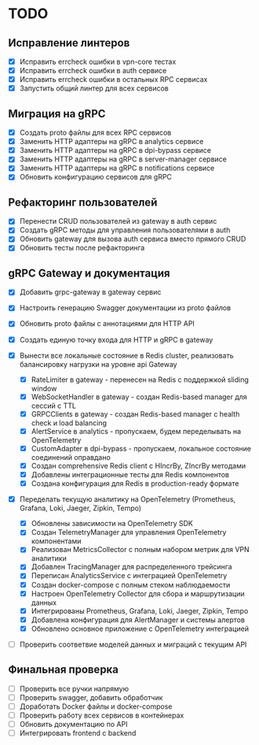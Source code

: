 # TODO

## Исправление линтеров
- [x] Исправить errcheck ошибки в vpn-core тестах
- [x] Исправить errcheck ошибки в auth сервисе
- [x] Исправить errcheck ошибки в остальных RPC сервисах
- [x] Запустить общий линтер для всех сервисов

## Миграция на gRPC
- [x] Создать proto файлы для всех RPC сервисов
- [x] Заменить HTTP адаптеры на gRPC в analytics сервисе
- [x] Заменить HTTP адаптеры на gRPC в dpi-bypass сервисе
- [x] Заменить HTTP адаптеры на gRPC в server-manager сервисе
- [x] Заменить HTTP адаптеры на gRPC в notifications сервисе
- [x] Обновить конфигурацию сервисов для gRPC

## Рефакторинг пользователей
- [x] Перенести CRUD пользователей из gateway в auth сервис
- [x] Создать gRPC методы для управления пользователями в auth
- [x] Обновить gateway для вызова auth сервиса вместо прямого CRUD
- [x] Обновить тесты после рефакторинга

## gRPC Gateway и документация
- [x] Добавить grpc-gateway в gateway сервис
- [x] Настроить генерацию Swagger документации из proto файлов
- [x] Обновить proto файлы с аннотациями для HTTP API
- [x] Создать единую точку входа для HTTP и gRPC в gateway
- [x] Вынести все локальные состояние в Redis cluster, реализовать балансировку нагрузки на уровне api Gateway
  - [x] RateLimiter в gateway - перенесен на Redis с поддержкой sliding window
  - [x] WebSocketHandler в gateway - создан Redis-based manager для сессий с TTL
  - [x] GRPCClients в gateway - создан Redis-based manager с health check и load balancing
  - [x] AlertService в analytics - пропускаем, будем переделывать на OpenTelemetry
  - [x] CustomAdapter в dpi-bypass - пропускаем, локальное состояние соединений оправдано
  - [x] Создан comprehensive Redis client с HIncrBy, ZIncrBy методами
  - [x] Добавлены интеграционные тесты для Redis компонентов
  - [x] Создана конфигурация для Redis в production-ready формате
- [x] Переделать текущую аналитику на OpenTelemetry (Prometheus, Grafana, Loki, Jaeger, Zipkin, Tempo)
  - [x] Обновлены зависимости на OpenTelemetry SDK
  - [x] Создан TelemetryManager для управления OpenTelemetry компонентами
  - [x] Реализован MetricsCollector с полным набором метрик для VPN аналитики
  - [x] Добавлен TracingManager для распределенного трейсинга
  - [x] Переписан AnalyticsService с интеграцией OpenTelemetry
  - [x] Создан docker-compose с полным стеком наблюдаемости
  - [x] Настроен OpenTelemetry Collector для сбора и маршрутизации данных
  - [x] Интегрированы Prometheus, Grafana, Loki, Jaeger, Zipkin, Tempo
  - [x] Добавлена конфигурация для AlertManager и системы алертов
  - [x] Обновлено основное приложение с OpenTelemetry интеграцией
- [ ] Проверить соответвие моделей данных и миграций с текущим API


## Финальная проверка
- [ ] Проверить все ручки напрямую
- [ ] Проверить swagger, добавить обработчик
- [ ] Доработать Docker файлы и docker-compose
- [ ] Проверить работу всех сервисов в контейнерах
- [ ] Обновить документацию по API
- [ ] Интегрировать frontend с backend

